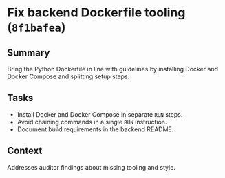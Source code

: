 # Fix backend Dockerfile tooling (`8f1bafea`)

## Summary
Bring the Python Dockerfile in line with guidelines by installing Docker and Docker Compose and splitting setup steps.

## Tasks
- Install Docker and Docker Compose in separate `RUN` steps.
- Avoid chaining commands in a single `RUN` instruction.
- Document build requirements in the backend README.

## Context
Addresses auditor findings about missing tooling and style.
